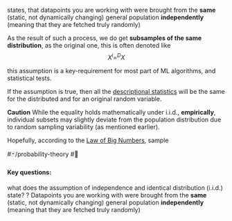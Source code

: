 states, that datapoints you are working with were brought from the **same** (static, not dynamically changing) general population **independently** (meaning that they are fetched truly randomly)

As the result of such a process, we do get **subsamples of the same distribution**, as the original one, this is often denoted like
$$X^{i}=^{D}X$$

this assumption is a key-requirement for most part of ML algorithms, and statistical tests.

If the assumption is true, then all the [descriptional statistics](Теория%20вероятностей/random%20variable.md#^0882fd) will be the same for the distributed and for an original random variable.

**Caution**
While the equality holds mathematically under i.i.d., **empirically**, individual subsets may slightly deviate from the population distribution due to random sampling variability (as mentioned earlier).

Hopefully, according to the [Law of Big Numbers](Law%20of%20Big%20Numbers.md), sample 





#🃏/probability-theory #🌱
#### Key questions:
what does the assumption of independence and identical distribution (i.i.d.) state?
?
Datapoints you are working with were brought from the **same** (static, not dynamically changing) general population **independently** (meaning that they are fetched truly randomly)

